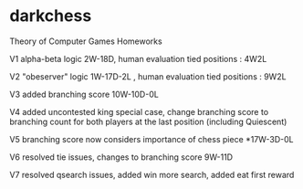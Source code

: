# darkchess
Theory of Computer Games Homeworks

V1 alpha-beta logic 2W-18D, human evaluation tied positions : 4W2L 

V2 "obeserver" logic 1W-17D-2L , human evaluation tied positions : 9W2L 

V3 added branching score 10W-10D-0L

V4 added uncontested king special case, change branching score to branching count for both players at the last position (including Quiescent)

V5 branching score now considers importance of chess piece *17W-3D-0L

V6 resolved tie issues, changes to branching score 9W-11D

V7 resolved qsearch issues, added win more search, added eat first reward

